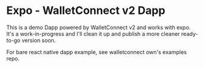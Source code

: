 # Expo - WalletConnect v2 Dapp

This is a demo Dapp powered by WalletConnect v2 and works with expo. It's a work-in-progress and I'll clean it up and publish a more cleaner ready-to-go version soon.

For bare react native dapp example, see walletconnect own's examples repo.
